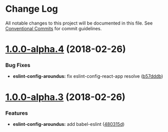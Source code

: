 # Change Log

All notable changes to this project will be documented in this file.
See [Conventional Commits](https://conventionalcommits.org) for commit guidelines.

<a name="1.0.0-alpha.4"></a>
# [1.0.0-alpha.4](https://github.com/aroundus-inc/js-packages/compare/eslint-config-aroundus@1.0.0-alpha.3...eslint-config-aroundus@1.0.0-alpha.4) (2018-02-26)


### Bug Fixes

* **eslint-config-aroundus:** fix eslint-config-react-app resolve ([b57dddb](https://github.com/aroundus-inc/js-packages/commit/b57dddb))




<a name="1.0.0-alpha.3"></a>
# [1.0.0-alpha.3](https://github.com/aroundus-inc/js-packages/compare/eslint-config-aroundus@1.0.0-alpha.2...eslint-config-aroundus@1.0.0-alpha.3) (2018-02-26)


### Features

* **eslint-config-aroundus:** add babel-eslint ([480315d](https://github.com/aroundus-inc/js-packages/commit/480315d))
